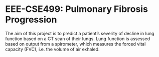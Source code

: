 # EEE-CSE499: Pulmonary Fibrosis Progression

The aim of this project is to predict a patient’s severity of decline in lung function based on a CT scan of their lungs. Lung function is assessed based on output from a spirometer, which measures the forced vital capacity (FVC), i.e. the volume of air exhaled.
